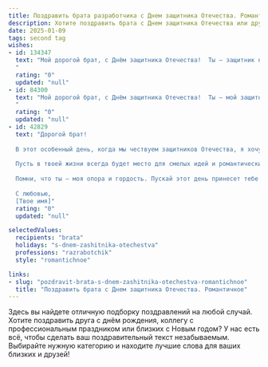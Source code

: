 ```yaml
---
title: Поздравить брата разработчика с Днем защитника Отечества. Романтичное
description: Хотите поздравить брата с Днем защитника Отечества или другим праздником? Наш ИИ создаст незабываемое поздравление, а вы обязательно выделитесь среди других.  
date: 2025-01-09
tags: second tag
wishes:
- id: 134347
  text: "Мой дорогой брат, с Днём защитника Отечества!  Ты – защитник нашей семьи, наш надёжный тыл,  хранитель домашнего очага,  и пусть твоя профессия разработчика кажется далекой от поля боя,  ты каждый день сражаешься за свои мечты, за наши общие победы,  твоя сила — в твоём уме и таланте.  Пусть твоя жизнь будет наполнена любовью,  спокойствием и вдохновением,  а каждый новый день приносит новые свершения и радость.  Я тебя очень люблю!
  "
  rating: "0"
  updated: "null"
- id: 84300
  text: "Мой дорогой брат, с Днём защитника Отечества!  Ты – мой защитник, мой герой, моя опора, даже если твоя крепость – не поле боя, а мир кода и цифровых технологий.  Твоя смелость, изобретательность и  способность создавать что-то невероятное из нулей и единиц – это настоящая сила, которая защищает нас от рутины и скуки.  Пусть в твоей жизни всегда будет место для вдохновения, а твоё сердце будет храбро биться за всё прекрасное.  Люблю тебя!
  "
  rating: "0"
  updated: "null"
- id: 42829
  text: "Дорогой брат!
  
  В этот особенный день, когда мы чествуем защитников Отечества, я хочу поздравить тебя с праздником! Ты не только верный защитник своих близких, но и талантливый разработчик, создающий удивительные миры и решения.
  
  Пусть в твоей жизни всегда будет место для смелых идей и романтических мечтаний, как в коде, который ты пишешь с такой страстью. Желаю тебе, чтобы каждый новый проект приносил радость и вдохновение, а все трудности обходили стороной, словно защитный фреймворк.
  
  Помни, что ты — моя опора и гордость. Пускай этот день принесет тебе счастье, тепло и незабываемые моменты!
  
  С любовью,
  [Твое имя]"
  rating: "0"
  updated: "null"

selectedValues:
  recipients: "brata"
  holidays: "s-dnem-zashitnika-otechestva"
  professions: "razrabotchik"
  style: "romantichnoe"

links:
- slug: "pozdravit-brata-s-dnem-zashitnika-otechestva-romantichnoe"
  title: "Поздравить брата с Днем защитника Отечества. Романтичное"
---
```


Здесь вы найдете отличную подборку поздравлений на любой случай.
Хотите поздравить друга с днём рождения, коллегу с профессиональным праздником или близких с Новым годом? У нас есть всё, чтобы сделать ваш поздравительный текст незабываемым. Выбирайте нужную категорию и находите лучшие слова для ваших близких и друзей!
